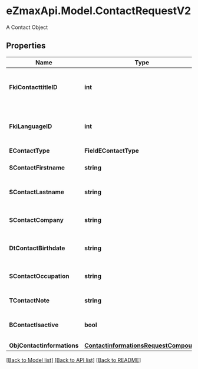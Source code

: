 # eZmaxApi.Model.ContactRequestV2
A Contact Object

## Properties

Name | Type | Description | Notes
------------ | ------------- | ------------- | -------------
**FkiContacttitleID** | **int** | The unique ID of the Contacttitle.  Valid values:  |Value|Description| |-|-| |1|Ms.| |2|Mr.| |4|(Blank)| |5|Me (For Notaries)| | 
**FkiLanguageID** | **int** | The unique ID of the Language.  Valid values:  |Value|Description| |-|-| |1|French| |2|English| | 
**EContactType** | **FieldEContactType** |  | 
**SContactFirstname** | **string** | The First name of the contact | 
**SContactLastname** | **string** | The Last name of the contact | 
**SContactCompany** | **string** | The Company name of the contact | [optional] 
**DtContactBirthdate** | **string** | The Birth Date of the contact | [optional] 
**SContactOccupation** | **string** | The occupation of the Contact | [optional] 
**TContactNote** | **string** | The note of the Contact | [optional] 
**BContactIsactive** | **bool** | Whether the contact is active or not | [optional] 
**ObjContactinformations** | [**ContactinformationsRequestCompound**](ContactinformationsRequestCompound.md) |  | 

[[Back to Model list]](../README.md#documentation-for-models) [[Back to API list]](../README.md#documentation-for-api-endpoints) [[Back to README]](../README.md)

